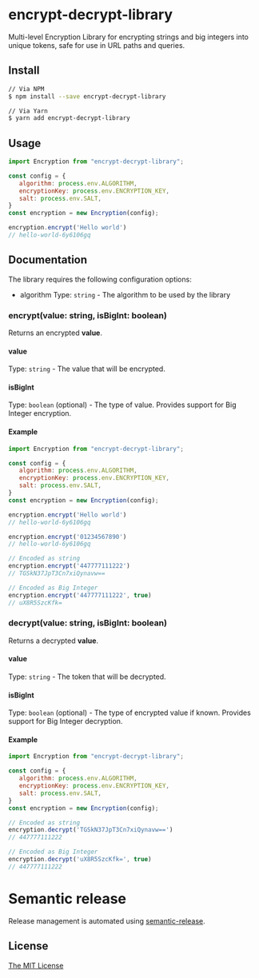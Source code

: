 # encrypt-decrypt-library

Multi-level Encryption Library for encrypting strings and big integers into unique tokens, safe for use in URL paths and queries.

## Install
```bash
// Via NPM
$ npm install --save encrypt-decrypt-library

// Via Yarn
$ yarn add encrypt-decrypt-library
```


## Usage

```javascript
import Encryption from "encrypt-decrypt-library";

const config = {
   algorithm: process.env.ALGORITHM,
   encryptionKey: process.env.ENCRYPTION_KEY,
   salt: process.env.SALT,
} 
const encryption = new Encryption(config);

encryption.encrypt('Hello world')
// hello-world-6y6106gq
```

## Documentation
The library requires the following configuration options:
- algorithm
Type: `string` -
The algorithm to be used by the library

### encrypt(value: string, isBigInt: boolean)
Returns an encrypted __value__.

#### value
Type: `string` -
The value that will be encrypted.

#### isBigInt
Type: `boolean` (optional) -
The type of value. Provides support for Big Integer encryption.

#### Example
```javascript
import Encryption from "encrypt-decrypt-library";

const config = {
   algorithm: process.env.ALGORITHM,
   encryptionKey: process.env.ENCRYPTION_KEY,
   salt: process.env.SALT,
} 
const encryption = new Encryption(config);

encryption.encrypt('Hello world')
// hello-world-6y6106gq

encryption.encrypt('01234567890')
// hello-world-6y6106gq

// Encoded as string
encryption.encrypt('447777111222')
// TGSkN37JpT3Cn7xiQynavw==

// Encoded as Big Integer
encryption.encrypt('447777111222', true)
// uX8R5SzcKfk=
```

### decrypt(value: string, isBigInt: boolean)
Returns a decrypted __value__.

#### value
Type: `string` -
The token that will be decrypted.

#### isBigInt
Type: `boolean` (optional) -
The type of encrypted value if known. Provides support for Big Integer decryption.

#### Example
```javascript
import Encryption from "encrypt-decrypt-library";

const config = {
   algorithm: process.env.ALGORITHM,
   encryptionKey: process.env.ENCRYPTION_KEY,
   salt: process.env.SALT,
} 
const encryption = new Encryption(config);

// Encoded as string
encryption.decrypt('TGSkN37JpT3Cn7xiQynavw==')
// 447777111222

// Encoded as Big Integer
encryption.decrypt('uX8R5SzcKfk=', true)
// 447777111222
```

# Semantic release
Release management is automated using [semantic-release](https://www.npmjs.com/package/semantic-release).


## License
[The MIT License](./LICENSE)
